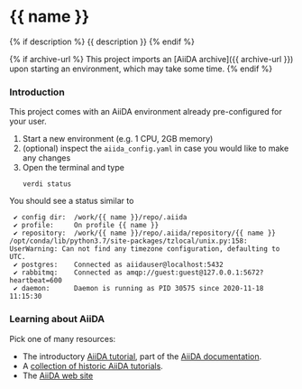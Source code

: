# {{ name }}
{% if description %}
{{ description }}
{% endif %}

{% if archive-url %}
This project imports an [AiiDA archive]({{ archive-url }}) upon starting an environment, which may take some time.
{% endif %}


### Introduction

This project comes with an AiiDA environment already pre-configured for your user.

 1. Start a new environment (e.g. 1 CPU, 2GB memory)
 1. (optional) inspect the `aiida_config.yaml` in case you would like to make any changes
 1. Open the terminal and type
    ```
    verdi status
    ```

You should see a status similar to
```
 ✔ config dir:  /work/{{ name }}/repo/.aiida
 ✔ profile:     On profile {{ name }}
 ✔ repository:  /work/{{ name }}/repo/.aiida/repository/{{ name }}
/opt/conda/lib/python3.7/site-packages/tzlocal/unix.py:158: UserWarning: Can not find any timezone configuration, defaulting to UTC.
 ✔ postgres:    Connected as aiidauser@localhost:5432
 ✔ rabbitmq:    Connected as amqp://guest:guest@127.0.0.1:5672?heartbeat=600
 ✔ daemon:      Daemon is running as PID 30575 since 2020-11-18 11:15:30
 ```

### Learning about AiiDA

Pick one of many resources:

 * The introductory [AiiDA tutorial](https://aiida.readthedocs.io/projects/aiida-core/en/latest/intro/tutorial.html), part of the [AiiDA documentation](https://aiida.readthedocs.io).
 * A [collection of historic AiiDA tutorials](https://aiida-tutorials.readthedocs.io/en/latest/).
 * The [AiiDA web site](http://www.aiida.net)
